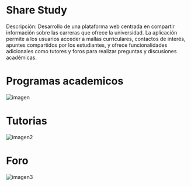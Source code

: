 # Share Study
Descripción: Desarrollo de una plataforma web centrada
en compartir información sobre las carreras que ofrece la
universidad. La aplicación permite a los usuarios acceder
a mallas curriculares, contactos de interés, apuntes
compartidos por los estudiantes, y ofrece funcionalidades
adicionales como tutores y foros para realizar preguntas y
discusiones académicas.
# Programas academicos
![imagen](https://photos.fife.usercontent.google.com/pw/AP1GczP5xw9no1hN2616kqVWRk4p-X3MNiQSLvkTusu6UaNZsHKlOWCaWBX8=w592-h241-no?authuser=0)
# Tutorias
![imagen2](https://photos.fife.usercontent.google.com/pw/AP1GczP5xw9no1hN2616kqVWRk4p-X3MNiQSLvkTusu6UaNZsHKlOWCaWBX8=w592-h241-no?authuser=0)
# Foro
![imagen3]([https://photos.fife.usercontent.google.com/pw/AP1GczPx-RuSt45o6bwcpE66HTEySPlQo1hsD5B5Ndr8FSQJWeZrFHc7w9No=w509-h241-no?authuser=0](https://lh3.googleusercontent.com/pw/AP1GczPX8YkyfSONmaDDs_uliuKHvVCN8lbDql2Ci03x9kytJnWKNZMyZYSAcJ-zmW3OIv6ZZQS1evF0V-AnaHqMJqxwgDs230FbQR9UZSRl0XeejdzLgN9dHvGN4_5EBcyd_3ZIWc_WNrp7ZP12xP4RDmVyFZVgUCkPzjvkrS6lNICoIvDIY1yLb5iiS7k6P4oUlHnuCVm7ZuaMG-hAtfGWYaYRQ2QPdlpnzL9sRjQkTfVwKqHorjRR6PpphXIOp3JoKoqBE5I1vOswWPwSGi3pp0rM0LCFU7ETdEQXDwPh3d_R6cOeDSb-Oz5m3mV1C8OY2YC1RDEyQjwyVZluep0qhpSvZIzGoakduJtzYA62YS72dHetjA9WKUzTABJpYQv5F6g2XconwRqmitW2pPZgzTvgXlUYcfkxMMyExe9jDHo6f61qfqBWM8iBSQEO4gX0BFNXwG-5ZjeYXR0CqHBJiVh-kaMukx3ZLKvbrngBLumweWQ6HCtfemIPSgloFgDzUxTZ5INyo7Wj_8zDzjE7U4TUV3LOT1LnChsNkZwDN_XFgAbo4oskP5jv_a3s3a80yErLv1cJvLxLazCkBzaFXqdKuPkif9Ux8eQYlb-VUNMMlLVaSKjq-FAif9Qevw0ZIH2b440eT6P7NIgnFfHrmZ4Q6uz8PoCJZHwPDPhI_JSQMByrn4rfRIUbLGhUO8pa-jCEQpc0J0nPuYCqg3KrGdcx7FNzio6_25DDRudvhSCVIHyOiWH9FIza22cTF0Z-74LuAReyCP174dXAAaH91ZO4kFBF4Pl2kL-w9NMgl-LXYFtHo-4dxPFJnV5fG8TGvRyl82EGrn-ue8qln4ClA3-9q9R9YTO2TgHFZffFY-5k1Yw2xjHc45vSeW73zobmOI5GU4HJ9oOk_mpGH84jpJIdF0esbJAtJbFLRjjoZ-9pfKyORMCVqmBduWZcr9N-wlhf2cDY_EFNVtcKOmzhKLlqix7JHY7ZY8G-1wsx_JPoDCcE9uC8u6WnLJVPKRTYtJy_XfWC_NlJa6fthTz1rtqRcRG63E6Apq0RwYhS=w1884-h894-s-no-gm?authuser=0))
